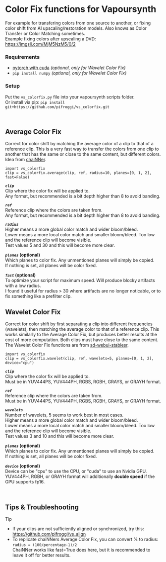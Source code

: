 # Color Fix functions for Vapoursynth

For example for transfering colors from one source to another, or fixing color shift from AI upscaling/restoration models. Also knows as Color Transfer or Color Matching sometimes.  
Example fixing colors after upscaling a DVD: https://imgsli.com/MjM5NzM5/0/2

### Requirements
* [pytorch with cuda](https://pytorch.org/) *(optional, only for Wavelet Color Fix)*
* `pip install numpy` *(optional, only for Wavelet Color Fix)*

### Setup
Put the `vs_colorfix.py` file into your vapoursynth scripts folder.  
Or install via pip: `pip install git+https://github.com/pifroggi/vs_colorfix.git`

<br />

## Average Color Fix
Correct for color shift by matching the average color of a clip to that of a reference clip. This is a very fast way to transfer the colors from one clip to another that has the same or close to the same content, but different colors. Idea from [chaiNNer](https://github.com/chaiNNer-org/chaiNNer).

    import vs_colorfix
    clip = vs_colorfix.average(clip, ref, radius=10, planes=[0, 1, 2], fast=False)

__*`clip`*__  
Clip where the color fix will be applied to.  
Any format, but recommended is a bit depth higher than 8 to avoid banding.

__*`ref`*__  
Reference clip where the colors are taken from.  
Any format, but recommended is a bit depth higher than 8 to avoid banding.

__*`radius`*__  
Higher means a more global color match and wider bloom/bleed.  
Lower means a more local color match and smaller bloom/bleed. Too low and the reference clip will become visible.  
Test values 5 and 30 and this will become more clear.

__*`planes`* (optional)__  
Which planes to color fix. Any unmentioned planes will simply be copied.  
If nothing is set, all planes will be color fixed.

 __*`fast`* (optional)__  
To optimize your script for maximum speed. Will produce blocky artifacts with a low radius.  
I found it useful for radius > 30 where artifacts are no longer noticable, or to fix something like a prefilter clip.

## Wavelet Color Fix
Correct for color shift by first separating a clip into different frequencies (wavelets), then matching the average color to that of a reference clip. This works similarly to the Average Color Fix, but produces better results at the cost of more computation. Both clips must have close to the same content. The Wavelet Color Fix functions are from [sd-webui-stablesr](https://github.com/pkuliyi2015/sd-webui-stablesr/blob/master/srmodule/colorfix.py).  

    import vs_colorfix
    clip = vs_colorfix.wavelet(clip, ref, wavelets=5, planes=[0, 1, 2], device="cpu")

__*`clip`*__  
Clip where the color fix will be applied to.  
Must be in YUV444PS, YUV444PH, RGBS, RGBH, GRAYS, or GRAYH format.

__*`ref`*__  
Reference clip where the colors are taken from.  
Must be in YUV444PS, YUV444PH, RGBS, RGBH, GRAYS, or GRAYH format.

__*`wavelets`*__  
Number of wavelets, 5 seems to work best in most cases.  
Higher means a more global color match and wider bloom/bleed.  
Lower means a more local color match and smaller bloom/bleed. Too low and the reference clip will become visible.  
Test values 3 and 10 and this will become more clear.

__*`planes`* (optional)__  
Which planes to color fix. Any unmentioned planes will simply be copied.  
If nothing is set, all planes will be color fixed.

__*`device`* (optional)__  
Device can be "cpu" to use the CPU, or "cuda" to use an Nvidia GPU.  
YUV444PH, RGBH, or GRAYH format will additionally __double speed__ if the GPU supports fp16.

<br />

## Tips & Troubleshooting
> [!TIP]
> * If your clips are not sufficiently aligned or synchronized, try this: https://github.com/pifroggi/vs_align
> * To replicate chaiNNers Average Color Fix, you can convert % to radius: `radius = (100/percentage-1)/2`  
>   ChaiNNer works like fast=True does here, but it is recommended to leave it off for better results.
